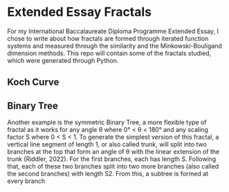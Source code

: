 # Extended Essay Fractals

For my International Baccalaureate Diploma Programme Extended Essay, I chose to write about how fractals are formed through iterated function systems and measured through the similarity and the Minkowski-Bouligand dimension methods. This repo will contain some of the fractals studied, which were generated through Python.

## Koch Curve


## Binary Tree

Another example is the symmetric Binary Tree, a more flexible type of fractal as it works for any angle θ where
0° < θ < 180° and any scaling factor S where 0 < S < 1. To generate the simplest version of this fractal, a vertical
line segment of length 1, or also called trunk, will split into two branches at the top that form an angle of θ with the
linear extension of the trunk (Riddler, 2022). For the first branches, each has length S. Following that, each of these
two branches split into two more branches (also called the second branches) with length S2. From this, a subtree is
formed at every branch
